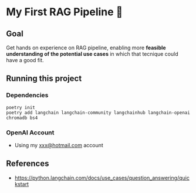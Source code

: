 # My First RAG Pipeline 🤖

## **Goal**

Get hands on experience on RAG pipeline, enabling more **feasible understanding of the potential use cases** in which that tecnique could have a good fit.

## Running this project

### Dependencies
```
poetry init
poetry add langchain langchain-community langchainhub langchain-openai chromadb bs4
```
### OpenAI Account
- Using my xxx@hotmail.com account


## **References**

- https://python.langchain.com/docs/use_cases/question_answering/quickstart